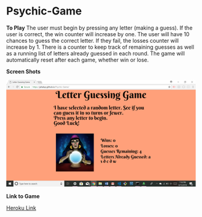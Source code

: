 # Psychic-Game


**To Play**
The user must begin by pressing any letter (making a guess). If the user is correct, the win counter will increase by one. The user will have 10 chances to guess the correct letter. If they fail, the losses counter will increase by 1. There is a counter to keep track of remaining guesses as well as a running list of letters already guessed in each round. The game will automatically reset after each game, whether win or lose. 

**Screen Shots**

![Game Screen](/assets/images/screenshot1.png "Game Screen")


**Link to Game**

[Heroku Link](https://jahalup.github.io/Psychic-Game/)

